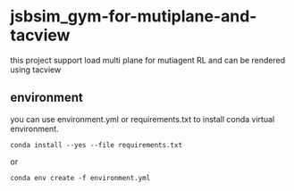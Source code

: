 # jsbsim_gym-for-mutiplane-and-tacview
this project support load multi plane for mutiagent RL and can be rendered using tacview

## environment  
you can use environment.yml or requirements.txt to install conda virtual environment.  
```
conda install --yes --file requirements.txt  
```
or  
```
conda env create -f environment.yml
```
